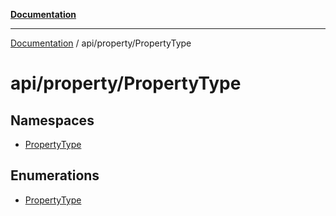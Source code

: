 [**Documentation**](../../../index.md)

***

[Documentation](../../../index.md) / api/property/PropertyType

# api/property/PropertyType

## Namespaces

- [PropertyType](namespaces/PropertyType/index.md)

## Enumerations

- [PropertyType](enumerations/PropertyType.md)
